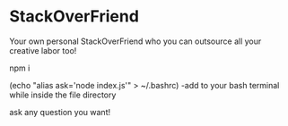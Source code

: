 # StackOverFriend
Your own personal StackOverFriend who you can outsource all your creative labor too!

npm i

(echo "alias ask='node index.js'" > ~/.bashrc)
-add to your bash terminal while inside the file directory

ask any question you want!
